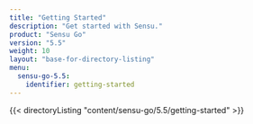 ```yaml
---
title: "Getting Started"
description: "Get started with Sensu."
product: "Sensu Go"
version: "5.5"
weight: 10
layout: "base-for-directory-listing"
menu:
  sensu-go-5.5:
    identifier: getting-started
---
```


{{< directoryListing "content/sensu-go/5.5/getting-started" >}}
